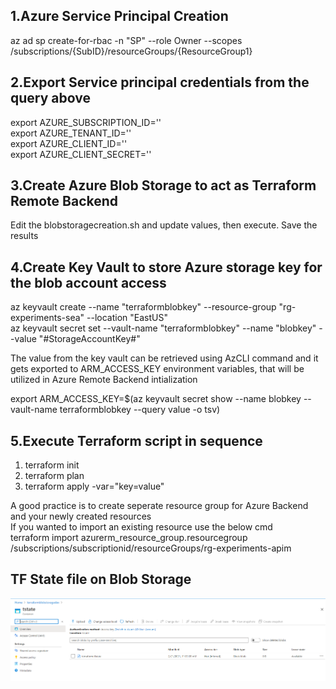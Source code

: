## 1.Azure Service Principal Creation
az ad sp create-for-rbac -n "SP" --role Owner --scopes /subscriptions/{SubID}/resourceGroups/{ResourceGroup1}  </br>

## 2.Export Service principal credentials from the query above
export AZURE_SUBSCRIPTION_ID=''</br>
export AZURE_TENANT_ID=''</br>
export AZURE_CLIENT_ID=''</br>
export AZURE_CLIENT_SECRET=''</br>

## 3.Create Azure Blob Storage to act as Terraform Remote Backend
Edit the blobstoragecreation.sh and update values, then execute. Save the results</br>

## 4.Create Key Vault to store Azure storage key for the blob account access
az keyvault create --name "terraformblobkey" --resource-group "rg-experiments-sea" --location "EastUS" </br>
az keyvault secret set --vault-name "terraformblobkey" --name "blobkey" --value "#StorageAccountKey#" </br>

The value from the key vault can be retrieved using AzCLI command and it gets exported to ARM_ACCESS_KEY environment variables, that will be utilized in Azure Remote Backend intialization </br>

export ARM_ACCESS_KEY=$(az keyvault secret show --name blobkey --vault-name terraformblobkey --query value -o tsv) </br>

## 5.Execute Terraform script in sequence
1. terraform init
2. terraform plan
3. terraform apply -var="key=value"

A good practice is to create seperate resource group for Azure Backend and your newly created resources </br>
If you wanted to import an existing resource use the below cmd </br>
terraform import azurerm_resource_group.resourcegroup /subscriptions/subscriptionid/resourceGroups/rg-experiments-apim</br>

## TF State file on Blob Storage
![Alt text](./BlobStorage.PNG?raw=true "Blob Storage")

